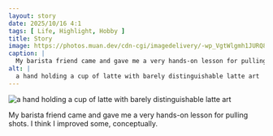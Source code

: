 ```yaml
---
layout: story
date: 2025/10/16 4:1
tags: [ Life, Highlight, Hobby ]
title: Story
image: https://photos.muan.dev/cdn-cgi/imagedelivery/-wp_VgtWlgmh1JURQ8t1mg/4c971af9-4a50-40a8-0d69-2612249cf800/public
caption: |
  My barista friend came and gave me a very hands-on lesson for pulling shots. I think I improved some, conceptually.
alt: |
  a hand holding a cup of latte with barely distinguishable latte art
---
```



![a hand holding a cup of latte with barely distinguishable latte art](https://photos.muan.dev/cdn-cgi/imagedelivery/-wp_VgtWlgmh1JURQ8t1mg/4c971af9-4a50-40a8-0d69-2612249cf800/public)

My barista friend came and gave me a very hands-on lesson for pulling shots. I think I improved some, conceptually.
